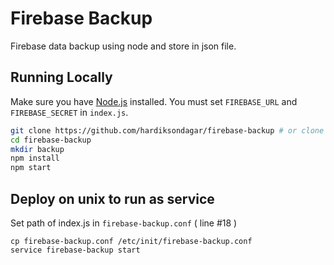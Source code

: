 # Firebase Backup

Firebase data backup using node and store in json file.

## Running Locally

Make sure you have [Node.js](http://nodejs.org/) installed.
You must set `FIREBASE_URL` and `FIREBASE_SECRET` in `index.js`.

```sh
git clone https://github.com/hardiksondagar/firebase-backup # or clone your own fork
cd firebase-backup
mkdir backup
npm install
npm start
```



## Deploy on unix to run as service 
Set path of index.js in `firebase-backup.conf` ( line #18 )
```
cp firebase-backup.conf /etc/init/firebase-backup.conf
service firebase-backup start
```
